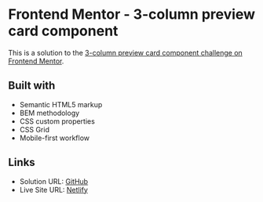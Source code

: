 # Frontend Mentor - 3-column preview card component

This is a solution to the [3-column preview card component challenge on Frontend Mentor](https://www.frontendmentor.io/challenges/3column-preview-card-component-pH92eAR2-).

## Built with

- Semantic HTML5 markup
- BEM methodology
- CSS custom properties
- CSS Grid
- Mobile-first workflow

## Links

- Solution URL: [GitHub](https://github.com/oaklake89/3-column-preview-card-component)
- Live Site URL: [Netlify](https://oaklake89-3-column-preview-card.netlify.app/)
